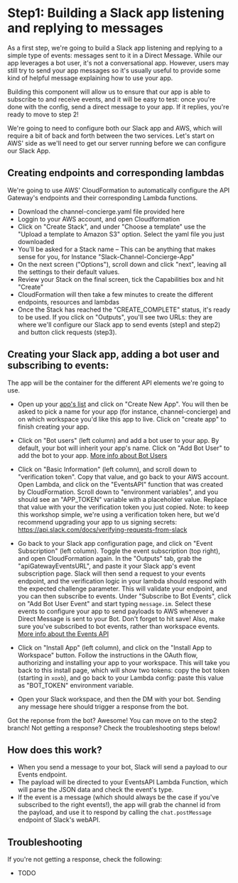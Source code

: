

# Step1: Building a Slack app listening and replying to messages

As a first step, we're going to build a Slack app listening and replying to a simple type of events: messages sent to it in a Direct Message.
While our app leverages a bot user, it's not a conversational app. However, users may still try to send your app messages so it's usually useful to provide some kind of helpful message explaining how to use your app.

Building this component will allow us to ensure that our app is able to subscribe to and receive events, and it will be easy to test: once you're done with the config, send a direct message to your app. If it replies, you're ready to move to step 2!


We're going to need to configure both our Slack app and AWS, which will require a bit of back and forth between the two services. Let's start on AWS' side as we'll need to get our server running before we can configure our Slack App.

## Creating endpoints and corresponding lambdas

We're going to use AWS' CloudFormation to automatically configure the API Gateway's endpoints and their corresponding Lambda functions. 

- Download the channel-concierge.yaml file provided here
- Loggin to your AWS account, and open Cloudformation
- Click on "Create Stack", and under "Choose a template" use the "Upload a template to Amazon S3" option. Select the yaml file you just downloaded
- You'll be asked for a Stack name – This can be anything that makes sense for you, for Instance "Slack-Channel-Concierge-App"
- On the next screen ("Options"), scroll down and click "next", leaving all the settings to their default values.
- Review your Stack on the final screen, tick the Capabilities box and hit "Create"
- CloudFormation will then take a few minutes to create the different endpoints, resources and lambdas
- Once the Stack has reached the "CREATE_COMPLETE" status, it's ready to be used. If you click on "Outputs", you'll see two URLs: they are where we'll configure our Slack app to send events (step1 and step2) and button click requests (step3).

## Creating your Slack app, adding a bot user and subscribing to events:

The app will be the container for the different API elements we're going to use.

- Open up your [app's list](https://api.slack.com/apps) and click on "Create New App". You will then be asked to pick a name for your app (for instance, channel-concierge) and on which workspace you'd like this app to live. Click on "create app" to finish creating your app.

- Click on "Bot users" (left column) and add a bot user to your app. By default, your bot will inherit your app's name. Click on "Add Bot User" to add the bot to your app.
[More info about Bot Users](https://api.slack.com/bot-users)

- Click on "Basic Information" (left column), and scroll down to "verification token". Copy that value, and go back to your AWS account. Open Lambda, and click on the "EventsAPI" function that was created by CloudFormation. Scroll down to "environment variables", and you should see an "APP_TOKEN" variable with a placeholder value. Replace that value with your the verification token you just copied.
Note: to keep this workshop simple, we're using a verification token here, but we'd recommend upgrading your app to us signing secrets: https://api.slack.com/docs/verifying-requests-from-slack

- Go back to your Slack app configuration page, and click on "Event Subscription" (left column). Toggle the event subscription (top right), and open CloudFormation again. In the "Outputs" tab, grab the "apiGatewayEventsURL", and paste it your Slack app's event subscription page. Slack will then send a request to your events endpoint, and the verification logic in your lambda should respond with the expected challenge parameter. This will validate your endpoint, and you can then subscribe to events.
Under "Subscribe to Bot Events", click on "Add Bot User Event" and start typing `message.im`. Select these events to configure your app to send payloads to AWS whenever a Direct Message is sent to your Bot.
Don't forget to hit save! Also, make sure you've subscribed to bot events, rather than workspace events.
[More info about the Events API](https://api.slack.com/events-api)

- Click on "Install App" (left column), and click on the "Install App to Workspace" button. Follow the instructions in the OAuth flow, authorizing and installing your app to your workspace. This will take you back to this install page, which will show two tokens: copy the bot token (starting in `xoxb`), and go back to your Lambda config: paste this value as "BOT_TOKEN" environment variable.

- Open your Slack workspace, and then the DM with your bot. Sending any message here should trigger a response from the bot.

Got the reponse from the bot? Awesome! You can move on to the step2 branch!
Not getting a response? Check the troubleshooting steps below!


## How does this work?

- When you send a message to your bot, Slack will send a payload to our Events endpoint.
- The payload will be directed to your EventsAPI Lambda Function, which will parse the JSON data and check the event's type.
- If the event is a message (which should always be the case if you've subscribed to the right events!), the app will grab the channel id from the payload, and use it to respond by calling the `chat.postMessage` endpoint of Slack's webAPI.

## Troubleshooting

If you're not getting a response, check the following:
- TODO


